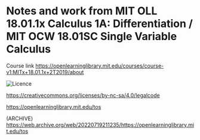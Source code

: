 # Notes and work from MIT OLL 18.01.1x Calculus 1A: Differentiation / MIT OCW 18.01SC Single Variable Calculus

Course link https://openlearninglibrary.mit.edu/courses/course-v1:MITx+18.01.1x+2T2019/about

![Licence](https://user-images.githubusercontent.com/67705789/206935122-734d828a-85ba-49e9-965d-4b9688b20508.png)

https://creativecommons.org/licenses/by-nc-sa/4.0/legalcode

https://openlearninglibrary.mit.edu/tos

(ARCHIVE) https://web.archive.org/web/20220719211235/https://openlearninglibrary.mit.edu/tos
